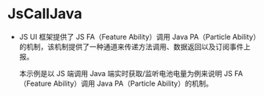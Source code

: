 # JsCallJava<a name="ZH-CN_TOPIC_0000001080120392"></a>

-   JS UI 框架提供了 JS FA（Feature Ability）调用 Java PA（Particle Ability）的机制，该机制提供了一种通道来传递方法调用、数据返回以及订阅事件上报。

    本示例是以 JS 端调用 Java 端实时获取/监听电池电量为例来说明 JS FA（Feature Ability）调用 Java PA（Particle Ability）的机制。
